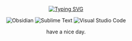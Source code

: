 <div align="center">

[![Typing SVG](https://readme-typing-svg.demolab.com?font=Poppins&size=46&pause=1000&color=F7A61F&center=true&vCenter=true&random=false&width=435&lines=humburger)](https://git.io/typing-svg)

![Obsidian](https://img.shields.io/badge/Obsidian-%23483699.svg?style=for-the-badge&logo=obsidian&logoColor=white)
![Sublime Text](https://img.shields.io/badge/sublime_text-%23575757.svg?style=for-the-badge&logo=sublime-text&logoColor=important)
![Visual Studio Code](https://img.shields.io/badge/Visual%20Studio%20Code-0078d7.svg?style=for-the-badge&logo=visual-studio-code&logoColor=white)

have a nice day.

</div>
